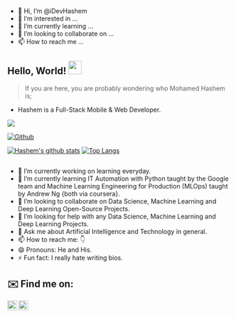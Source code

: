 - 👋 Hi, I’m @iDevHashem
- 👀 I’m interested in ...
- 🌱 I’m currently learning ...
- 💞️ I’m looking to collaborate on ...
- 📫 How to reach me ...

<!---
iDevHashem/iDevHashem is a ✨ special ✨ repository because its `README.md` (this file) appears on your GitHub profile.
You can click the Preview link to take a look at your changes.
--->

## Hello, World! <img src="https://raw.githubusercontent.com/MartinHeinz/MartinHeinz/master/wave.gif" width="30px">

> If you are here, you are probably wondering who Mohamed Hashem is; 

- Hashem is a Full-Stack Mobile & Web Developer.

![](https://visitor-badge.laobi.icu/badge?page_id=iDevHashem)

[![Github](https://img.shields.io/github/followers/iDevHashem?label=Follow&style=social)](https://github.com/iDevHashem)

[![Hashem's github stats](https://github-readme-stats.vercel.app/api?username=iDevHashem)](https://github.com/iDevHashem/github-readme-stats&theme=vue)
[![Top Langs](https://github-readme-stats.vercel.app/api/top-langs/?username=iDevHashem&layout=compact)](https://github.com/anuraghazra/github-readme-stats)

##
- 🔭 I’m currently working on learning everyday.
- 🌱 I’m currently learning IT Automation with Python taught by the Google team and Machine Learning Engineering for Production (MLOps) taught by Andrew Ng {both via coursera}.
- 👯 I’m looking to collaborate on Data Science, Machine Learning and Deep Learning Open-Source Projects.
- 🤔 I’m looking for help with any Data Science, Machine Learning and Deep Learning Projects.
- 💬 Ask me about Artificial Intelligence and Technology in general.
- 📫 How to reach me: 👇
- 😄 Pronouns: He and His.
- ⚡ Fun fact: I really hate writing bios.

## ✉️ Find me on:

[<img align="left" alt="iDevHashem | Twitter" width="22px" src="https://cdn.jsdelivr.net/npm/simple-icons@v3/icons/twitter.svg" />](https://twitter.com/iDevHashem)

[<img align="left" alt="iDevHashem | Instagram" width="22px" src="https://cdn.jsdelivr.net/npm/simple-icons@v3/icons/instagram.svg" />](https://www.instagram.com/iDevHashem)
